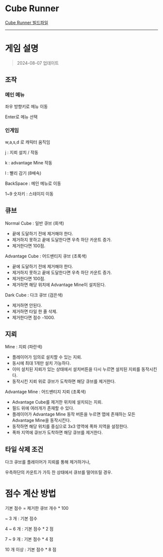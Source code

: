 # Cube Runner

[Cube Runner 빌드파일](https://drive.google.com/file/d/1n-c1Z8R1KBGT-dKNkd66eq7bb8M8PArb/view?usp=sharing)

---

# 게임 설명

> 2024-08-07 업데이트
> 

## 조작

### 메인 메뉴

좌우 방향키로 메뉴 이동

Enter로 메뉴 선택

### 인게임

w,a,s,d 로 캐릭터 움직임

j : 지뢰 설치 / 작동

k : advantage Mine 작동

l : 빨리 감기 (8배속)

BackSpace : 메인 메뉴로 이동

1~9 숫자키 : 스테이지 이동

## 큐브

Normal Cube : 일반 큐브 (회색)

- 끝에 도달하기 전에 제거해야 한다.
- 제거하지 못하고 끝에 도달한다면 우측 하단 카운트 증가.
- 제거한다면 100점.

Advantage Cube : 어드밴티지 큐브 (초록색)

- 끝에 도달하기 전에 제거해야 한다.
- 제거하지 못하고 끝에 도달한다면 우측 하단 카운트 증가.
- 제거한다면 100점.
- 제거하면 해당 위치에 Advantage Mine이 설치된다.

Dark Cube : 다크 큐브 (검은색)

- 제거하면 안된다.
- 제거하면 타일 한 줄 삭제.
- 제거한다면 점수 -1000.

## 지뢰

Mine : 지뢰 (파란색)

- 플레이어가 임의로 설치할 수 있는 지뢰.
- 동시에 최대 1개만 설치 가능하다.
- 이미 설치된 지뢰가 있는 상태에서 설치버튼을 다시 누르면 설치된 지뢰를 동작시킨다.
- 동작시킨 지뢰 위로 큐브가 도착하면 해당 큐브를 제거한다.

Advantage Mine : 어드밴티지 지뢰 (초록색)

- Advantage Cube를 제거한 위치에 설치되는 지뢰.
- 필드 위에 여러개가 존재할 수 있다.
- 플레이어가 Advantage Mine 동작 버튼을 누르면 맵에 존재하는 모든 Advantage Mine을 동작시킨다.
- 동작하면 해당 위치를 중심으로 3x3 영역에 폭파 지역을 설정한다.
- 폭파 지역에 큐브가 도착하면 해당 큐브를 제거한다.

## 타일 삭제 조건

다크 큐브를 플레이어가 지뢰를 통해 제거하거나,

우측하단의 카운트가 가득 찬 상태에서 큐브를 떨어뜨릴 경우.

# 점수 계산 방법

기본 점수 = 제거한 큐브 개수 * 100

~ 3 개 : 기본 점수

4 ~ 6 개 : 기본 점수 * 2 점

7 ~ 9 개 : 기본 점수 * 4 점

10 개 이상 : 기본 점수 * 8 점
